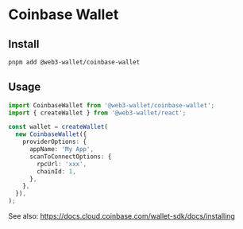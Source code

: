 # Coinbase Wallet

## Install

```bash
pnpm add @web3-wallet/coinbase-wallet
```

## Usage

```ts
import CoinbaseWallet from '@web3-wallet/coinbase-wallet';
import { createWallet } from '@web3-wallet/react';

const wallet = createWallet(
  new CoinbaseWallet({
    providerOptions: {
      appName: 'My App',
      scanToConnectOptions: {
        rpcUrl: 'xxx',
        chainId: 1,
      },
    },
  }),
);
```

See also: https://docs.cloud.coinbase.com/wallet-sdk/docs/installing
